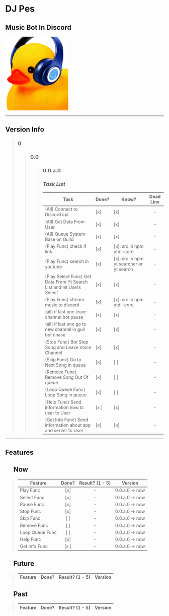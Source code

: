 # **DJ Pes**
## Music Bot In Discord
<img src="./assets/icon/icon.png" alt="logo" style="width:200px;"/>

---

## **Version Info**
> ### 0
> > ### 0.0
> > > ### **0.0.a.0**
> > > ### *Task List*
> > > | Task | Done? | Know? | Dead Line |
> > > |--- | --- | --- | :---: |
> > > |(All) Connect to Discord api | [x] | [x] | - |
> > > | (All) Get Data From User | [x] | [x] | - |
> > > | (All) Queue System Base on Guild | [x] | [x] | - |
> > > | (Play Func) check if link | [x] | [x]: src in npm ytdl-core | - |
> > > | (Play Func) search in youtube | [x] | [x]: src in npm yt searcher or yt search | - |
> > > | (Play Select Func) Get Data From Yt Search List and let Users Select | [x] | [x] | - |
> > > | (Play Func) stream music to discord | [x] | [x]: src in npm ytdl-core | - |
> > > | (all) if last one leave channel bot pause | [x] | [x] | - |
> > > | (all) if last one go to new channel in guil bot chase | [x] | [x] | - |
> > > | (Stop Func) Bot Stop Song and Leave Voice Channel | [x] | [x] | - |
> > > | (Skip Func) Go to Next Song In queue | [x] | [ ] | - |
> > > | (Remove Func) Remove Song Out Of queue | [x] | [ ] | - |
> > > | (Loop Queue Func) Loop Song in queue | [x] | [ ] | - |
> > > | (Help Func) Send information how to user to User | [x ] | [x] | - |
> > > (Get Info Func) Send information about app and server to User | [x] | [x] | - |
---
## **Features**
## &emsp; Now
> Feature | Done? | Result? (1 - 5) | Version |
> | --- | :---: | :---: | --- |
> | Play Func | [x] | - | 0.0.a.0 &rarr; now |
> | Select Func | [x] | - | 0.0.a.0 &rarr; now |
> | Pause Func | [x] | - | 0.0.a.0 &rarr; now |
> | Stop Func | [x] | - | 0.0.a.0 &rarr; now |
> | Skip Func | [ ] | - | 0.0.a.0 &rarr; now |
> | Remove Func | [ ] | - | 0.0.a.0 &rarr; now  |
> Loop Queue Func | [ ] | - | 0.0.a.0 &rarr; now |
> | Help Func | [x] | - | 0.0.a.0 &rarr; now |
> | Get Info Func | [x ] | - | 0.0.a.0 &rarr; now |
## &emsp; Future
> Feature | Done? | Result? (1 - 5) | Version |
> | --- | :---: | :---: | --- |
## &emsp; Past
> Feature | Done? | Result? (1 - 5) | Version |
> | --- | :---: | :---: | --- |

